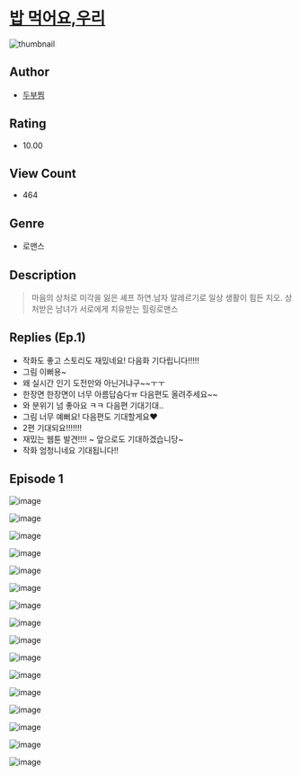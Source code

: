 # [밥 먹어요,우리](https://comic.naver.com/challenge/list?titleId=810368)
![thumbnail](https://image-comic.pstatic.net/user_contents_data/challenge_comic/2023/05/23/upload_3702294675117783142_480x623.jpeg)

## Author
- [두부찜](https://comic.naver.com/artistTitle?id=366881)

## Rating
- 10.00

## View Count
- 464

## Genre
- 로맨스

## Description
> 마음의 상처로 미각을 잃은 셰프 하연.남자 알레르기로 일상 생활이 힘든 지오. 상처받은 남녀가 서로에게 치유받는 힐링로맨스

## Replies (Ep.1)
- 작화도 좋고 스토리도 재밌네요! 다음화 기다립니다!!!!!
- 그림 이뻐용~
- 왜 실시간 인기 도전만와 아닌거냐구~~ㅜㅜ
- 한장면 한장면이 너무 아름답슴다ㅠ 다음편도 올려주세요~~
- 와 분위기 넘 좋아요 ㅋㅋ 다음편 기대기대..
- 그림 너무 예뻐요! 다음편도 기대할게요♥️
- 2편 기대되요!!!!!!!
- 재밌는 웹툰 발견!!!! ~ 앞으로도 기대하겠습니당~
- 작화 엄청니네요 기대됩니다!!

## Episode 1
![image](https://image-comic.pstatic.net/user_contents_data/challenge_comic/2023/05/23/366881/upload_3904674075271116387.jpeg)

![image](https://image-comic.pstatic.net/user_contents_data/challenge_comic/2023/05/23/366881/upload_7234015977278814052.jpeg)

![image](https://image-comic.pstatic.net/user_contents_data/challenge_comic/2023/05/23/366881/upload_7306582847922791010.jpeg)

![image](https://image-comic.pstatic.net/user_contents_data/challenge_comic/2023/05/23/366881/upload_4062919976350672437.jpeg)

![image](https://image-comic.pstatic.net/user_contents_data/challenge_comic/2023/05/23/366881/upload_3977866361097708336.jpeg)

![image](https://image-comic.pstatic.net/user_contents_data/challenge_comic/2023/05/23/366881/upload_7016996566986733410.jpeg)

![image](https://image-comic.pstatic.net/user_contents_data/challenge_comic/2023/05/23/366881/upload_3833469492628108646.jpeg)

![image](https://image-comic.pstatic.net/user_contents_data/challenge_comic/2023/05/23/366881/upload_3630236870710409062.jpeg)

![image](https://image-comic.pstatic.net/user_contents_data/challenge_comic/2023/05/23/366881/upload_3618142242687431991.jpeg)

![image](https://image-comic.pstatic.net/user_contents_data/challenge_comic/2023/05/23/366881/upload_3690472532906161972.jpeg)

![image](https://image-comic.pstatic.net/user_contents_data/challenge_comic/2023/05/23/366881/upload_3474027054631105889.jpeg)

![image](https://image-comic.pstatic.net/user_contents_data/challenge_comic/2023/05/23/366881/upload_3832670146802169953.jpeg)

![image](https://image-comic.pstatic.net/user_contents_data/challenge_comic/2023/05/23/366881/upload_3688560477826540848.jpeg)

![image](https://image-comic.pstatic.net/user_contents_data/challenge_comic/2023/05/23/366881/upload_3690756186186266935.jpeg)

![image](https://image-comic.pstatic.net/user_contents_data/challenge_comic/2023/05/23/366881/upload_3688508813645263457.jpeg)

![image](https://image-comic.pstatic.net/user_contents_data/challenge_comic/2023/05/23/366881/upload_3558796098269307440.jpeg)
